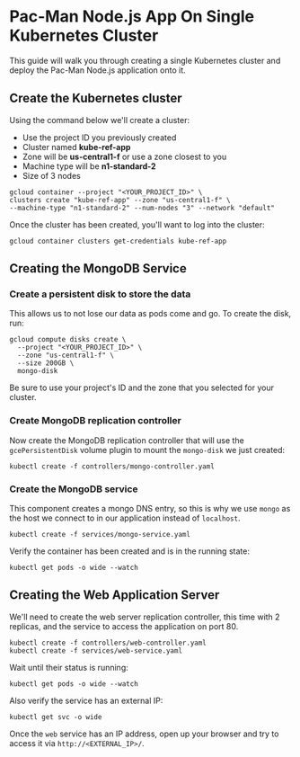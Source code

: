 # Pac-Man Node.js App On Single Kubernetes Cluster

This guide will walk you through creating a single Kubernetes cluster and deploy the Pac-Man Node.js application onto it.

## Create the Kubernetes cluster

Using the command below we'll create a cluster:

- Use the project ID you previously created
- Cluster named **kube-ref-app**
- Zone will be **us-central1-f** or use a zone closest to you
- Machine type will be **n1-standard-2**
- Size of 3 nodes

```
gcloud container --project "<YOUR_PROJECT_ID>" \
clusters create "kube-ref-app" --zone "us-central1-f" \
--machine-type "n1-standard-2" --num-nodes "3" --network "default"
```

Once the cluster has been created, you'll want to log into the cluster:

```
gcloud container clusters get-credentials kube-ref-app
```

## Creating the MongoDB Service

### Create a persistent disk to store the data

This allows us to not lose our data as pods come and go. To create the disk, run:

```
gcloud compute disks create \
  --project "<YOUR_PROJECT_ID>" \
  --zone "us-central1-f" \
  --size 200GB \
  mongo-disk
```

Be sure to use your project's ID and the zone that you selected for your cluster.

### Create MongoDB replication controller

Now create the  MongoDB replication controller that will use the `gcePersistentDisk` volume plugin to mount
the `mongo-disk` we just created:

```
kubectl create -f controllers/mongo-controller.yaml
```

### Create the MongoDB service

This component creates a mongo DNS entry, so this is why we use `mongo` as the host we connect to in our application instead of `localhost`.

```
kubectl create -f services/mongo-service.yaml
```

Verify the container has been created and is in the running state:

```
kubectl get pods -o wide --watch
```

## Creating the Web Application Server

We'll need to create the web server replication controller, this time with 2 replicas, and the service to access the application on port 80.

```
kubectl create -f controllers/web-controller.yaml
kubectl create -f services/web-service.yaml
```

Wait until their status is running:

```
kubectl get pods -o wide --watch
```

Also verify the service has an external IP:

```
kubectl get svc -o wide
```

Once the `web` service has an IP address, open up your browser and try to access it via `http://<EXTERNAL_IP>/`.
